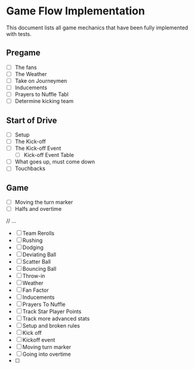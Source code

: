 # Game Flow Implementation

This document lists all game mechanics that have been fully implemented with tests.

## Pregame
- [ ] The fans
- [ ] The Weather
- [ ] Take on Journeymen
- [ ] Inducements
- [ ] Prayers to Nuffle Tabl
- [ ] Determine kicking team

## Start of Drive

- [ ] Setup
- [ ] The Kick-off
- [ ] The Kick-off Event
  - [ ] Kick-off Event Table
- [ ] What goes up, must come down
- [ ] Touchbacks

## Game

- [ ] Moving the turn marker
- [ ] Halfs and overtime

// ...

- [ ] Team Rerolls
- [ ] Rushing
- [ ] Dodging
- [ ] Deviating Ball
- [ ] Scatter Ball
- [ ] Bouncing Ball
- [ ] Throw-in
- [ ] Weather
- [ ] Fan Factor
- [ ] Inducements
- [ ] Prayers To Nuffle
- [ ] Track Star Player Points
- [ ] Track more advanced stats
- [ ] Setup and broken rules
- [ ] Kick off 
- [ ] Kickoff event
- [ ] Moving turn marker
- [ ] Going into overtime
- [ ]
